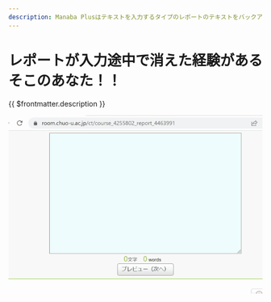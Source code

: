 ```yaml
---
description: Manaba Plusはテキストを入力するタイプのレポートのテキストをバックアップします！！
---
```


# レポートが入力途中で消えた経験があるそこのあなた！！

{{ $frontmatter.description }}

![](./backup.gif)
